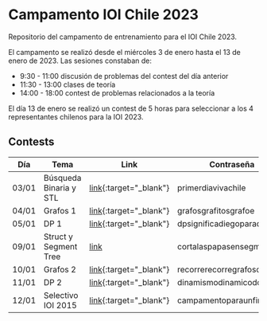 # Campamento IOI Chile 2023

Repositorio del campamento de entrenamiento para el IOI Chile 2023.

El campamento se realizó desde el miércoles 3 de enero hasta el 13 de enero de 2023. Las sesiones constaban de:

- 9:30 - 11:00 discusión de problemas del contest del día anterior
- 11:30 - 13:00 clases de teoría
- 14:00 - 18:00 contest de problemas relacionados a la teoría

El día 13 de enero se realizó un contest de 5 horas para seleccionar a los 4 representantes chilenos para la IOI 2023.

## Contests

| Día | Tema | Link | Contraseña |
| --- | --- | --- | --- |
| 03/01 | Búsqueda Binaria y STL | [link](https://vjudge.net/contest/536971){:target="_blank"} | primerdiavivachile |
| 04/01 | Grafos 1 | [link](https://vjudge.net/contest/537255){:target="_blank"} | grafosgrafitosgrafoe |
| 05/01 | DP 1 | [link](https://vjudge.net/contest/537305){:target="_blank"} | dpsignificadiegoparada |
| 09/01 | Struct y Segment Tree | [link](https://vjudge.net/contest/537798) | cortalaspapasensegmentos |
| 10/01 | Grafos 2 | [link](https://vjudge.net/contest/538020){:target="_blank"} | recorrerecorregrafoson |
| 11/01 | DP 2 | [link](https://vjudge.net/contest/538163){:target="_blank"} | dinamismodinamicodomino |
| 12/01 | Selectivo IOI 2015 | [link](https://vjudge.net/contest/538343){:target="_blank"} | campamentoparaunfinaaaaal |
